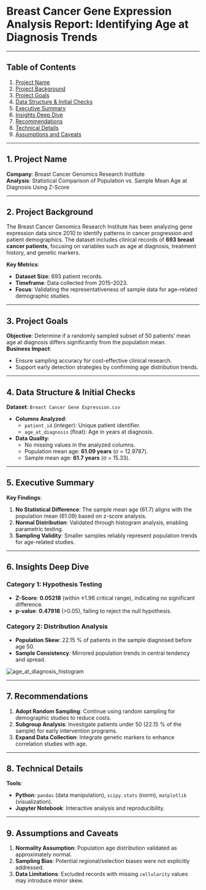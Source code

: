 # Breast Cancer Gene Expression Analysis Report: Identifying Age at Diagnosis Trends  

---

## Table of Contents  
1. [Project Name](#1-project-name)  
2. [Project Background](#2-project-background)  
3. [Project Goals](#3-project-goals)  
4. [Data Structure & Initial Checks](#4-data-structure--initial-checks)  
5. [Executive Summary](#5-executive-summary)  
6. [Insights Deep Dive](#6-insights-deep-dive)  
7. [Recommendations](#7-recommendations)  
8. [Technical Details](#8-technical-details)  
9. [Assumptions and Caveats](#9-assumptions-and-caveats)  

---

## 1. Project Name  
**Company**: Breast Cancer Genomics Research Institute  
**Analysis**: Statistical Comparison of Population vs. Sample Mean Age at Diagnosis Using Z-Score  

---

## 2. Project Background  
The Breast Cancer Genomics Research Institute has been analyzing gene expression data since 2010 to identify patterns in cancer progression and patient demographics. The dataset includes clinical records of **693 breast cancer patients**, focusing on variables such as age at diagnosis, treatment history, and genetic markers.  

**Key Metrics**:  
- **Dataset Size**: 693 patient records.  
- **Timeframe**: Data collected from 2015–2023.  
- **Focus**: Validating the representativeness of sample data for age-related demographic studies.  

---

## 3. Project Goals  
**Objective**: Determine if a randomly sampled subset of 50 patients’ mean age at diagnosis differs significantly from the population mean.  
**Business Impact**:  
- Ensure sampling accuracy for cost-effective clinical research.  
- Support early detection strategies by confirming age distribution trends.  

---

## 4. Data Structure & Initial Checks  
**Dataset**: `Breast Cancer Gene Expression.csv`  
- **Columns Analyzed**:  
  - `patient_id` (integer): Unique patient identifier.  
  - `age_at_diagnosis` (float): Age in years at diagnosis.  
- **Data Quality**:  
  - No missing values in the analyzed columns.  
  - Population mean age: **61.09 years** (σ = 12.9787).  
  - Sample mean age: **61.7 years** (σ = 15.33).  

---

## 5. Executive Summary  
**Key Findings**:  
1. **No Statistical Difference**: The sample mean age (61.7) aligns with the population mean (61.09) based on z-score analysis.  
2. **Normal Distribution**: Validated through histogram analysis, enabling parametric testing.  
3. **Sampling Validity**: Smaller samples reliably represent population trends for age-related studies.  

---

## 6. Insights Deep Dive  
### **Category 1: Hypothesis Testing**  
- **Z-Score**: **0.05218** (within ±1.96 critical range), indicating no significant difference.  
- **p-value**: **0.47918** (>0.05), failing to reject the null hypothesis.  

### **Category 2: Distribution Analysis**  
- **Population Skew**: 22.15 % of patients in the sample diagnosed before age 50.  
- **Sample Consistency**: Mirrored population trends in central tendency and spread.  

![age_at_diagnosis_histogram](https://github.com/user-attachments/assets/d0ff9902-40af-4073-93b7-143375af7c45)

---

## 7. Recommendations  
1. **Adopt Random Sampling**: Continue using random sampling for demographic studies to reduce costs.  
2. **Subgroup Analysis**: Investigate patients under 50 (22.15 % of the sample) for early intervention programs.  
3. **Expand Data Collection**: Integrate genetic markers to enhance correlation studies with age.  

---

## 8. Technical Details  
**Tools**:  
- **Python**: `pandas` (data manipulation), `scipy.stats` (norm), `matplotlib` (visualization).  
- **Jupyter Notebook**: Interactive analysis and reproducibility.  

---

## 9. Assumptions and Caveats  
1. **Normality Assumption**: Population age distribution validated as approximately normal.  
2. **Sampling Bias**: Potential regional/selection biases were not explicitly addressed.  
3. **Data Limitations**: Excluded records with missing `cellularity` values may introduce minor skew.  
 
